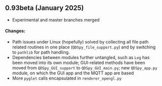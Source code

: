 ## 0.93beta (January 2025)  
- Experimental and master branches merged

#### Changes:
- Path issues under Linux (hopefully) solved by collecting all file path related routines in one place (`QDSpy_file_support.py`) and by switching to `pathlib` for path handling.
- Dependencies between modules further untangled, such as `Log` has been moved into its own module; GUI-related methods have been moved from `QDSpy_GUI_support` to `QDSpy_GUI_main.py`; new `QDSpy_app.py` module, on which the GUI app and the MQTT app are based
- More `pyglet` calls encapsulated in `renderer_opengl.py` 